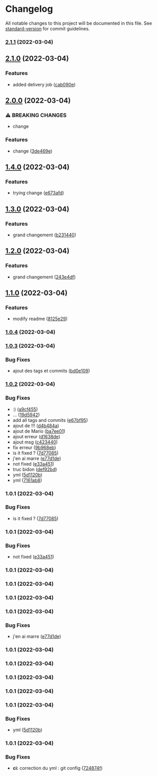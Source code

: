 # Changelog

All notable changes to this project will be documented in this file. See [standard-version](https://github.com/conventional-changelog/standard-version) for commit guidelines.

### [2.1.1](https://github.com/MariamAv/demo-cd/compare/v2.1.0...v2.1.1) (2022-03-04)

## [2.1.0](https://github.com/MariamAv/demo-cd/compare/v2.0.0...v2.1.0) (2022-03-04)


### Features

* added delivery job ([cab090e](https://github.com/MariamAv/demo-cd/commit/cab090ec4bffecc6b534aea114cc12950842137a))

## [2.0.0](https://github.com/MariamAv/demo-cd/compare/v1.4.0...v2.0.0) (2022-03-04)


### ⚠ BREAKING CHANGES

* change

### Features

* change ([3de469e](https://github.com/MariamAv/demo-cd/commit/3de469e3fa2d8461e98db20bcf85568fc84a716f))

## [1.4.0](https://github.com/MariamAv/demo-cd/compare/v1.3.0...v1.4.0) (2022-03-04)


### Features

* trying change ([e673afd](https://github.com/MariamAv/demo-cd/commit/e673afd43835895d0e58e9b83c70c838d63b0eb3))

## [1.3.0](https://github.com/MariamAv/demo-cd/compare/v1.2.0...v1.3.0) (2022-03-04)


### Features

* grand changement ([b231440](https://github.com/MariamAv/demo-cd/commit/b231440fa231a786d2eb5f864d8b19cd63fbd4e6))

## [1.2.0](https://github.com/MariamAv/demo-cd/compare/v1.1.0...v1.2.0) (2022-03-04)


### Features

* grand changement ([243e4df](https://github.com/MariamAv/demo-cd/commit/243e4df187328dd68986d139c867fef6193fbca4))

## [1.1.0](https://github.com/MariamAv/demo-cd/compare/v1.0.4...v1.1.0) (2022-03-04)


### Features

* modify readme ([8125e29](https://github.com/MariamAv/demo-cd/commit/8125e2924fb1ab62db1b21b6957851472d929523))

### [1.0.4](https://github.com/MariamAv/demo-cd/compare/v1.0.3...v1.0.4) (2022-03-04)

### [1.0.3](https://github.com/MariamAv/demo-cd/compare/v1.0.2...v1.0.3) (2022-03-04)


### Bug Fixes

* ajout des tags et commits ([bd0e109](https://github.com/MariamAv/demo-cd/commit/bd0e10936a60a1821214a7f736a6b7cce8dfd69b))

### [1.0.2](https://github.com/MariamAv/demo-cd/compare/v1.0.1...v1.0.2) (2022-03-04)


### Bug Fixes

* :) ([a9cf455](https://github.com/MariamAv/demo-cd/commit/a9cf455cad4ba35c3f75ffb6fbc1da4f3d52a1bc))
* ... ([19d5942](https://github.com/MariamAv/demo-cd/commit/19d59421b3bcef6146417828f9a7e2b0a083cc81))
* add all tags and commits ([e67bf95](https://github.com/MariamAv/demo-cd/commit/e67bf95c0c4c981557c252f8512ec411cda4f4b0))
* ajout de !!! ([d4b484a](https://github.com/MariamAv/demo-cd/commit/d4b484a7d65dea371059e325f7a6a9289159a621))
* ajout de Mario ([ba7ee01](https://github.com/MariamAv/demo-cd/commit/ba7ee012b671309188d56ad032f28f1687ee7bfc))
* ajout erreur ([d1638de](https://github.com/MariamAv/demo-cd/commit/d1638de9f6df2be1d9e1bd4c6e74ba90cdeb6b8f))
* ajout msg ([c423440](https://github.com/MariamAv/demo-cd/commit/c4234403103479a29aad8cc5182375926a642498))
* fix erreur ([9b968eb](https://github.com/MariamAv/demo-cd/commit/9b968eb66da22c2416da6385e7bd9599db74c8c1))
* is it fixed ? ([7d77085](https://github.com/MariamAv/demo-cd/commit/7d77085ede784754685617e97f7035b5d5b358b5))
* j'en ai marre ([e77d1de](https://github.com/MariamAv/demo-cd/commit/e77d1de1fbd7bfe5c6180b7c838626254da3efad))
* not fixed ([e33a451](https://github.com/MariamAv/demo-cd/commit/e33a4517214ef175add24e175a80f18fd4a8e23b))
* truc bidon ([def92bd](https://github.com/MariamAv/demo-cd/commit/def92bd07acc8ce0c6cfda12bdeda666ab78e264))
* yml ([5d1120b](https://github.com/MariamAv/demo-cd/commit/5d1120b7f7ba8de9c04de151190347f60a034d56))
* yml ([7161ab8](https://github.com/MariamAv/demo-cd/commit/7161ab87ec53a1aaba16ef7af2829af980c255cb))

### 1.0.1 (2022-03-04)


### Bug Fixes

* is it fixed ? ([7d77085](https://github.com/MariamAv/demo-cd/commit/7d77085ede784754685617e97f7035b5d5b358b5))

### 1.0.1 (2022-03-04)


### Bug Fixes

* not fixed ([e33a451](https://github.com/MariamAv/demo-cd/commit/e33a4517214ef175add24e175a80f18fd4a8e23b))

### 1.0.1 (2022-03-04)

### 1.0.1 (2022-03-04)

### 1.0.1 (2022-03-04)

### 1.0.1 (2022-03-04)


### Bug Fixes

* j'en ai marre ([e77d1de](https://github.com/MariamAv/demo-cd/commit/e77d1de1fbd7bfe5c6180b7c838626254da3efad))

### 1.0.1 (2022-03-04)

### 1.0.1 (2022-03-04)

### 1.0.1 (2022-03-04)

### 1.0.1 (2022-03-04)

### 1.0.1 (2022-03-04)


### Bug Fixes

* yml ([5d1120b](https://github.com/MariamAv/demo-cd/commit/5d1120b7f7ba8de9c04de151190347f60a034d56))

### 1.0.1 (2022-03-04)


### Bug Fixes

* **ci:** correction du yml : git config ([724874f](https://github.com/MariamAv/demo-cd/commit/724874f7d15fa32d84032af4af9526e4c53c8913))
